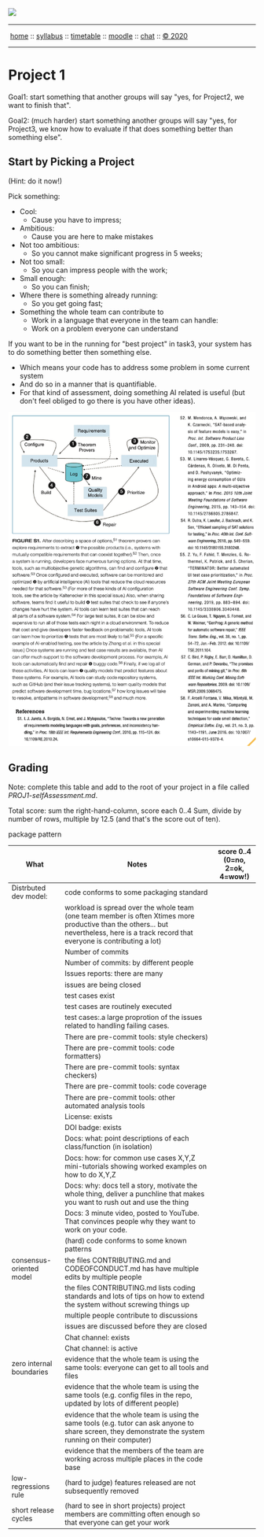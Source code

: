 <a name=top>
<a href="http://tiny.cc/seng20"><img  width=700
  src="https://raw.githubusercontent.com/txt/se20/master/etc/img/teamBanner.png"></a>
<hr>
<p>
&nbsp;<a href="https://tiny.cc/seng20">home</a> ::
<a href="https://github.com/txt/se20/blob/master/docs/syllabus.md#top">syllabus</a> ::
<a href="https://github.com/txt/se20/blob/master/docs/syllabus.md#timetable">timetable</a> ::
<a href="https://moodle-courses2021.wolfware.ncsu.edu/course/view.php?id=3873">moodle</a> ::
<a href="http://seng20.slack.com">chat</a>  ::
<a href="https://github.com/txt/se20/blob/master/LICENSE.md#top">&copy; 2020</a>  
<br>
<hr>

# Project 1

Goal1: start something that another groups will say
"yes, for Project2, we want to finish that".

Goal2: (much harder) start something  another groups will say
"yes, for Project3, we know how to evaluate if that does something
better than something else".

## Start by Picking  a Project

(Hint: do it now!)

Pick something:

- Cool: 
  - Cause you have to impress;
- Ambitious:
  -  Cause you are here to make mistakes
- Not too ambitious:
  - So you cannot make significant progress in 5 weeks;
- Not too small: 
  - So you can  impress people with the work;
- Small enough:
  - So you can finish;
- Where there is something already running:
  - So you get going fast;
- Something the whole team can contribute to
  - Work in  a language that everyone in the team can handle:
  - Work on a problem everyone can understand

If you want to be in the running for "best project" in task3, your system has to do something better then something else.

- Which means your code has to address some problem in some current system
- And do so in a manner that is quantifiable.
- For that kind of assessment, doing something AI related is useful (but don't feel obliged to go there is you
  have other ideas).

![](../etc/img/aiall.png)

## Grading

Note: complete this table and add to the root of your project in a file called _PROJ1-selfAssessment.md_.

Total score: sum the right-hand-column, score each 0..4 Sum, divide by number of rows, multiple by 12.5
(and that's the score out of ten).

package
pattern

|What | Notes|score 0..4<br>(0=no, 2=ok, 4=wow!)|
|-----|------|------|
|Distrbuted dev model: | code conforms to some packaging standard|
| |workload is spread over the whole team (one team member is often Xtimes more productive than the others... but nevertheless, here is a track record that everyone is contributing a lot)||
|| Number of commits||
|| Number of commits: by different people||
|| Issues reports: there are many||
||  issues are being  closed||
|| test cases exist||
|| test cases are routinely executed||
|| test cases:.a large proprotion of the issues related to handling failing cases.||
|| There are pre-commit tools:  style checkers) ||
|| There are pre-commit tools:  code  formatters) ||
|| There are pre-commit tools:  syntax checkers) ||
|| There are pre-commit tools:  code coverage ||
|| There are pre-commit tools:  other automated analysis tools||
|| License: exists||
|| DOI badge: exists ||
||Docs: what: point descriptions of each class/function (in isolation) ||
||Docs: how: for common use cases X,Y,Z mini-tutorials showing worked examples on how to do X,Y,Z||
||Docs: why: docs tell a story, motivate the whole thing, deliver a punchline that makes you want to rush out and use the thing||
||Docs: 3 minute video, posted to YouTube. That convinces people why they want to work on your code.||
|| (hard) code conforms to some known patterns |
| consensus-oriented model| the files CONTRIBUTING.md and CODEOFCONDUCT.md has have multiple edits by multiple people||
| | the files CONTRIBUTING.md lists coding standards and lots of tips on how to extend the system without screwing things up||
| | multiple people contribute to discussions||
|| issues are discussed before they are closed||
|| Chat channel: exists||
|| Chat channel: is active ||
| zero internal boundaries | evidence that the whole team is using the same tools: everyone can get to all tools and files||
| | evidence that the whole team is using the same tools (e.g. config files in the repo, updated by lots of different people)||
| | evidence that the whole team is using the same tools (e.g. tutor can ask anyone to share screen, they demonstrate the system running on their computer)||
| | evidence that the members of the team are working across multiple places in the code base||
| low-regressions rule | (hard to judge) features released are not subsequently removed||
|short release cycles | (hard to see in short projects) project members are committing often enough so that everyone can get your work||




